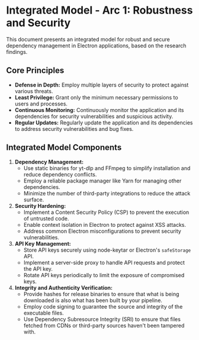 # Integrated Model - Arc 1: Robustness and Security

This document presents an integrated model for robust and secure dependency management in Electron applications, based on the research findings.

## Core Principles

*   **Defense in Depth:** Employ multiple layers of security to protect against various threats.
*   **Least Privilege:** Grant only the minimum necessary permissions to users and processes.
*   **Continuous Monitoring:** Continuously monitor the application and its dependencies for security vulnerabilities and suspicious activity.
*   **Regular Updates:** Regularly update the application and its dependencies to address security vulnerabilities and bug fixes.

## Integrated Model Components

1.  **Dependency Management:**
    *   Use static binaries for yt-dlp and FFmpeg to simplify installation and reduce dependency conflicts.
    *   Employ a reliable package manager like Yarn for managing other dependencies.
    *   Minimize the number of third-party integrations to reduce the attack surface.
2.  **Security Hardening:**
    *   Implement a Content Security Policy (CSP) to prevent the execution of untrusted code.
    *   Enable context isolation in Electron to protect against XSS attacks.
    *   Address common Electron misconfigurations to prevent security vulnerabilities.
3.  **API Key Management:**
    *   Store API keys securely using node-keytar or Electron's `safeStorage` API.
    *   Implement a server-side proxy to handle API requests and protect the API key.
    *   Rotate API keys periodically to limit the exposure of compromised keys.
4.  **Integrity and Authenticity Verification:**
    *   Provide hashes for release binaries to ensure that what is being downloaded is also what has been built by your pipeline.
    *   Employ code signing to guarantee the source and integrity of the executable files.
    *   Use Dependency Subresource Integrity (SRI) to ensure that files fetched from CDNs or third-party sources haven't been tampered with.